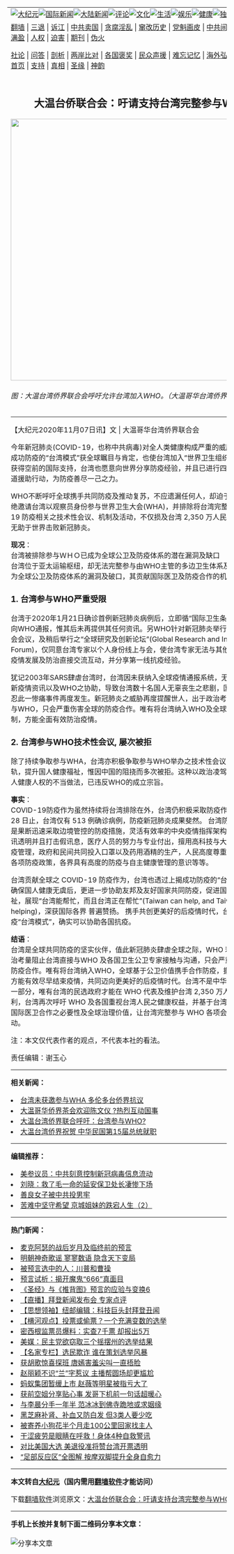 <a name="1" id="1" target="_blank"></a><span id="1"></span>
<table align=center border="0"><tr><td colspan="2" VALIGN=TOP><a href="https://github.com/wavkez3891/djy/blob/master/gb/nsc413.md#1"><img src="https://raw.githubusercontent.com/wavkez3891/www/master/t/djy/1.jpg" title="大纪元"></a><a href="https://github.com/wavkez3891/djy/blob/master/gb/n24hr.md#1"><img src="https://raw.githubusercontent.com/wavkez3891/www/master/t/djy/3.jpg" title="国际新闻"></a><a href="https://github.com/wavkez3891/djy/blob/master/gb/nsc413.md#1"><img src="https://raw.githubusercontent.com/wavkez3891/www/master/t/djy/4.jpg" title="大陆新闻"></a><a href="https://github.com/wavkez3891/djy/blob/master/gb/news392.md#1"><img src="https://raw.githubusercontent.com/wavkez3891/www/master/t/djy/5.jpg" title="评论"></a><a href="https://github.com/wavkez3891/djy/blob/master/gb/news2007.md#1"><img src="https://raw.githubusercontent.com/wavkez3891/www/master/t/djy/6.jpg" title="文化"></a><a href="https://github.com/wavkez3891/djy/blob/master/gb/news2008.md#1"><img src="https://raw.githubusercontent.com/wavkez3891/www/master/t/djy/7.jpg" title="生活"></a><a href="https://github.com/wavkez3891/djy/blob/master/gb/ncyule.md#1"><img src="https://raw.githubusercontent.com/wavkez3891/www/master/t/djy/8.jpg" title="娱乐"></a><a href="https://github.com/wavkez3891/djy/blob/master/gb/nsc1002.md#1"><img src="https://raw.githubusercontent.com/wavkez3891/www/master/t/djy/9.jpg" title="健康"><a href="https://github.com/wavkez3891/djy/blob/master/gb/nf6092.md#1"><img src="https://raw.githubusercontent.com/wavkez3891/www/master/t/djy/10a.jpg" title="独家"></a><a href="https://github.com/wavkez3891/djy/blob/master/gb/nf4514.md#1"><img src="https://raw.githubusercontent.com/wavkez3891/www/master/t/djy/12a.jpg" title="头条"></a></td></tr>
<tr><td colspan="2" VALIGN=TOP><a target="_blank" href="https://github.com/wavkez3891/www/blob/master/README.md?zsrh#1">翻墙</a> | <a target="_blank" href="https://github.com/wavkez3891/djy/blob/master/gb/nf5657.md#1">三退</a> | <a target="_blank" href="https://github.com/wavkez3891/djy/blob/master/gb/nf6124.md#1">诉江</a> | <a target="_blank" href="https://github.com/wavkez3891/djy/blob/master/gb/nf1176117.md#1">中共卖国</a> | <a target="_blank" href="https://github.com/wavkez3891/djy/blob/master/gb/nf5773.md#1">贪腐淫乱</a> | <a target="_blank" href="https://github.com/wavkez3891/djy/blob/master/gb/nf1176115.md#1">窜改历史</a> | <a target="_blank" href="https://github.com/wavkez3891/djy/blob/master/gb/nf1176107.md#1">党魁画皮</a> | <a target="_blank" href="https://github.com/wavkez3891/djy/blob/master/gb/nf1320400.md#1">中共间谍</a> | <a target="_blank" href="https://github.com/wavkez3891/djy/blob/master/gb/nf1176114.md#1">破坏传统</a> | <a target="_blank" href="https://github.com/wavkez3891/ntdtv/blob/master/gb/prog447_1.md#1">恶贯满盈</a> | <a target="_blank" href="https://github.com/wavkez3891/djy/blob/master/gb/ncid278.md#1">人权</a> | <a target="_blank" href="https://github.com/wavkez3891/djy/blob/master/gb/nf1176111.md#1">迫害</a> | <a target="_blank" href="https://gitlab.com/szzdlab/mh-qikan/blob/master/README.md#1">期刊</a> | <a target="_blank" href="https://github.com/wavkez3891/djy/blob/master/gb/nf5562.md#1">伪火</a></p><p><a target="_blank" href="https://github.com/wavkez3891/djy/blob/master/gb/9p.md#1">社论</a> | <a target="_blank" href="https://github.com/wavkez3891/djy/blob/master/gb/nf4378.md#1">问答</a> | <a target="_blank" href="https://github.com/wavkez3891/djy/blob/master/gb/nf5792.md#1">剖析</a> | <a target="_blank" href="https://github.com/wavkez3891/djy/blob/master/gb/nf5735.md#1">两岸比对</a> | <a target="_blank" href="https://github.com/wavkez3891/djy/blob/master/gb/nf6119.md#1">各国褒奖</a> | <a target="_blank" href="https://github.com/wavkez3891/djy/blob/master/gb/nf6120.md#1">民众声援</a> | <a target="_blank" href="https://github.com/wavkez3891/djy/blob/master/gb/nf1188594.md#1">难忘记忆</a> | <a target="_blank" href="https://github.com/wavkez3891/djy/blob/master/gb/nf3180.md#1">海外弘传</a> | <a target="_blank" href="https://github.com/wavkez3891/djy/blob/master/gb/nf5410.md#1">万人上访</a> | <a target="_blank" href="https://github.com/wavkez3891/www/blob/master/README.md?zsrh#1">平台首页</a> | <a target="_blank" href="https://github.com/wavkez3891/djy/blob/master/gb/nf4386.md#1">支持</a> | <a target="_blank" href="https://github.com/wavkez3891/djy/blob/master/gb/nf4389.md#1">真相</a> | <a target="_blank" href="https://github.com/wavkez3891/djy/blob/master/gb/nf5790.md#1">圣缘</a> | <a target="_blank" href="https://github.com/wavkez3891/djy/blob/master/gb/nf4786.md#1">神韵</a></td></tr>
<tr><td VALIGN=TOP width="626"><h2 align=center>大温台侨联合会：吁请支持台湾完整参与WHO</h2>
<img width="600" src="https://i.epochtimes.com/assets/uploads/2020/11/taiwan-join-WHA-600x400.jpg" />
<h6>图：大温台湾侨界联合会呼吁允许台湾加入WHO。（大温哥华台湾侨界联合会提供）
</h6>
<hr>
	<p>【大纪元2020年11月07日讯】文 | 大<ahref="https://github.com/wavkez3891/djy/blob/master/gb/tag/%E6%B8%A9%E5%93%A5%E5%8D%8E.md#1">温哥华</a><ahref="https://github.com/wavkez3891/djy/blob/master/gb/tag/%E5%8F%B0%E6%B9%BE%E4%BE%A8%E7%95%8C%E8%81%94%E5%90%88%E4%BC%9A.md#1">台湾侨界联合会</a></p>
<p>今年新冠肺炎(COVID-19，也称中共病毒)对全人类健康构成严重的威胁，由于台湾成功防疫的“台湾模式”获全球瞩目与肯定，也使台湾加入“世界卫生组织”(WHO) 推案获得空前的国际支持，台湾也愿意向世界分享防疫经验，并且已进行四波国际抗疫人道援助行动，为防疫善尽一己之力。</p>
<p>WHO不断呼吁全球携手共同防疫及推动复苏，不应遗漏任何人，却迫于政治考量，拒绝邀请台湾以观察员身份参与世界卫生大会(WHA)，并排除将台湾完整纳入 COVID-19 防疫相关之技术性会议、机制及活动，不仅损及台湾 2,350 万人民之健康权，更无助于世界击败新冠肺炎。</p>
<p><strong>现况</strong>：<br />
台湾被排除参与ＷＨＯ已成为全球公卫及防疫体系的潜在漏洞及缺口<br />
台湾位于亚太运输枢纽，却无法完整参与由WHO主管的多边卫生体系及网络，被迫成为全球公卫及防疫体系的漏洞及破口，其贡献国际医卫及防疫合作的机会也被剥夺。</p>
<h3>1. 台湾参与WHO严重受限</h3>
<p>台湾于2020年1月21日确诊首例新冠肺炎病例后，立即循“国际卫生条例”(IHR)管道向WHO通报，惟其后未再提供其任何资讯。另WHO针对新冠肺炎举行3次紧急委员会会议，及稍后举行之“全球研究及创新论坛”(Global Research and Innovation Forum)，仅同意台湾专家以个人身份线上与会，使台湾专家无法与其他国家之代表就疫情发展及防治直接交流互动，并分享第一线抗疫经验。</p>
<p>犹记2003年SARS肆虐台湾时，台湾因未获纳入全球疫情通报系统，无法及时取得最新疫情资讯以及WHO之协助，导致台湾数十名国人无辜丧生之悲剧，国际社会不应容忍此一惨痛事件再度发生。新冠肺炎之威胁再度提醒世人，出于政治考量阻止台湾参与WHO，只会严重伤害全球的防疫合作。唯有将台湾纳入WHO及全球防疫合作机制，方能全面有效防治疫情。</p>
<h3>2. 台湾参与WHO技术性会议, 屡次被拒</h3>
<p>除了持续争取参与WHA，台湾亦积极争取参与WHO举办之技术性会议，期与国际接轨，提升国人健康福祉，惟因中国的阻挠而多次被拒。这种以政治凌驾台湾2,350万人健康人权的不当做法，已违反WHO的成立宗旨。</p>
<p><strong>事实</strong>：<br />
COVID-19防疫作为虽然持续将台湾排除在外，台湾仍积极采取防疫作为，截至9 月 28 日止，台湾仅有 513 例确诊病例，防疫新冠肺炎成果斐然。 台湾防疫成功的关键是果断迅速采取边境管控的防疫措施，灵活有效率的中央疫情指挥架构，政府重视资讯透明并且打击假讯息，医疗人员的努力与专业付出，擅用高科技与大数据来协助防疫管理，政府和民间共同投入口罩以及药用酒精的生产，人民高度尊重并配合政府的各项防疫政策，各界具有高度的防疫与自主健康管理的意识等等。</p>
<p>台湾贡献全球之 COVID-19 防疫作为，台湾也透过上揭成功防疫的“台湾模式”，在确保国人健康无虞后，更进一步协助友邦及友好国家共同防疫，促进国际社会健康福祉，展现“台湾能帮忙，而且台湾正在帮忙”(Taiwan can help, and Taiwan is helping)，深获国际各界 普遍赞扬。 携手共创更美好的后疫情时代，台湾成功防疫“台湾模式”，确实可以协助各国抗疫。</p>
<p><strong>结语</strong>：<br />
台湾是全球共同防疫的坚实伙伴，值此新冠肺炎肆虐全球之际，WHO 若仍持续以政治考量阻止台湾直接与WHO 及各国卫生公卫专家接触与沟通，只会严重伤害全球的防疫合作。唯有将台湾纳入WHO，全球基于公卫价值携手合作防疫，摒弃政治干扰, 方能有效尽早结束疫情，共同迈向更美好的后疫情时代。台湾不是中华人民共和国之一部分，唯有台湾的民选政府才能在 WHO 代表及维护台湾 2,350 万人民的健康权利，台湾再次呼吁 WHO 及各国重视台湾人民之健康权益，并基于台湾参与 WHO 对国际医卫合作之必要性及全球治理价值，让台湾完整参与 WHO 各项会议、机制及活动。</p>
<p>注：本文仅代表作者的观点，不代表本社的看法。</p>
<p>责任编辑：谢玉心</p>
	
<hr>


<strong>相关新闻：</strong>
<li><a href="https://github.com/wavkez3891/djy/blob/master/gb/17/5/18/n9154925.md#1">台湾未获邀参与WHA  多伦多台侨界抗议</a></li>
<li><a href="https://github.com/wavkez3891/djy/blob/master/gb/19/6/17/n11328709.md#1">大温哥华侨界茶会欢迎陈文仪 ?热烈互动国事</a></li>
<li><a href="https://github.com/wavkez3891/djy/blob/master/gb/20/2/1/n11836687.md#1">大温台湾侨界联合呼吁：台湾参与WHO?</a></li>
<li><a href="https://github.com/wavkez3891/djy/blob/master/gb/20/5/19/n12122307.md#1">大温台湾侨界祝贺 中华民国第15届总统就职</a></li>
<hr>


<strong>编辑推荐：</strong>
<li><a href="https://github.com/onzhi266/djy/blob/master/gb/20/2/22/n11887949.md#1">美参议员：中共刻意控制新冠病毒信息流动</a></li>
<li><a href="https://github.com/tsiac2612/djy/blob/master/gb/17/10/26/n9772848.md#1" target="_blank">刘晓：救了毛一命的延安保卫处长凄惨下场</a></li><li><a href="https://github.com/wavkez3891/djy/blob/master/gb/13/9/29/n3974789.md?dfh#1" target="_blank">善良女子被中共投男牢</a></li><li><a href="https://github.com/tsiac2612/djy/blob/master/gb/19/8/30/n11488493.md#1" target="_blank">苦难中坚守希望 京城姐妹的跌宕人生（2）</a></li>
<hr>

<strong>热门新闻：</strong>
<li><a href="https://github.com/entgtw3519/djy/blob/master/gb/20/10/26/n12503625.md#1">麦克阿瑟的战后岁月及临终前的预言</a></li>
<li><a href="https://github.com/entgtw3519/djy/blob/master/gb/20/9/3/n12378228.md#1">明朝神奇歌谣 寥寥数语 隐含天下变局</a></li>
<li><a href="https://github.com/entgtw3519/djy/blob/master/gb/20/11/4/n12523568.md#1">被预言选中的人：川普和曹操</a></li>
<li><a href="https://github.com/entgtw3519/djy/blob/master/gb/20/10/31/n12515858.md#1">预言试析：揭开魔鬼“666”真面目</a></li>
<li><a href="https://github.com/entgtw3519/djy/blob/master/gb/20/9/30/n12442866.md#1">《圣经》与《推背图》预言的应验与变换6</a></li>
<li><a href="https://github.com/entgtw3519/djy/blob/master/gb/20/11/6/n12531172.md#1">【直播】拜登新闻发布会 专家点评</a></li>
<li><a href="https://github.com/entgtw3519/djy/blob/master/gb/20/10/24/n12499573.md#1">【思想领袖】纽邮编辑：科技巨头封拜登丑闻</a></li>
<li><a href="https://github.com/entgtw3519/djy/blob/master/gb/20/11/7/n12531406.md#1">【横河观点】投票或偷票？一个充满变数的选举</a></li>
<li><a href="https://github.com/entgtw3519/djy/blob/master/gb/20/11/5/n12528082.md#1">密西根监票员爆料：实查7千票 却报出5万</a></li>
<li><a href="https://github.com/entgtw3519/djy/blob/master/gb/20/11/5/n12526226.md#1">美媒：民主党欲窃取三个摇摆州的选举结果</a></li>
<li><a href="https://github.com/entgtw3519/djy/blob/master/gb/20/10/14/n12475476.md#1">【名家专栏】选民欺诈 谁在策划选举风暴</a></li>
<li><a href="https://github.com/entgtw3519/djy/blob/master/gb/20/11/4/n12525654.md#1">获胡歌惊喜探班 唐嫣害羞尖叫一直捂脸</a></li>
<li><a href="https://github.com/entgtw3519/djy/blob/master/gb/20/11/4/n12525868.md#1">赵丽颖不识“兰”字惹议 主播帮圆场却更尴尬</a></li>
<li><a href="https://github.com/entgtw3519/djy/blob/master/gb/20/11/5/n12526176.md#1">蚂蚁集团暂缓上市 赵薇等明星被指亏大了</a></li>
<li><a href="https://github.com/entgtw3519/djy/blob/master/gb/20/11/5/n12528285.md#1">获前空姐分享贴心事 发哥下机前一句话超暖心</a></li>
<li><a href="https://github.com/entgtw3519/djy/blob/master/gb/20/11/5/n12528061.md#1">与李晨分手一年半 范冰冰到佛寺跪地或求姻缘</a></li>
<li><a href="https://github.com/entgtw3519/djy/blob/master/gb/20/11/4/n12525454.md#1">黑芝麻补肾、补血又防白发 但3类人要少吃</a></li>
<li><a href="https://github.com/entgtw3519/djy/blob/master/gb/20/11/4/n12524129.md#1">被寄养小狗花半个月走100公里回家找主人</a></li>
<li><a href="https://github.com/entgtw3519/djy/blob/master/gb/20/11/4/n12525395.md#1">干涩疲劳是眼睛在呼救！身体4种自救警讯</a></li>
<li><a href="https://github.com/entgtw3519/djy/blob/master/gb/20/11/6/n12529168.md#1">对比美国大选 美退役准将赞台湾开票透明</a></li>
<li><a href="https://github.com/entgtw3519/djy/blob/master/gb/20/11/4/n12525463.md#1">“足部反应区”全图解 按摩双脚提升全身自愈力</a></li>
<hr>

<strong>本文转自<a href="https://www.epochtimes.com">大纪元</a>（国内需用<a href="https://github.com/wavkez3891/www/blob/master/README.md#8">翻墙软件</a>才能访问）</strong><p>下载<a href="https://github.com/wavkez3891/www/blob/master/README.md#8">翻墙软件</a>浏览原文：<a href="https://www.epochtimes.com/gb/20/11/7/n12531958.htm">大温台侨联合会：吁请支持台湾完整参与WHO</a></p><hr>

<strong>手机上长按并复制下面二维码分享本文章：</strong><br><br><img src="https://chart.apis.google.com/chart?cht=qr&chs=240x240&choe=UTF-8&chld=M|2&chl=https://github.com/wavkez3891/djy/blob/master/gb/20/11/7/n12531958.md%231" title="分享本文章"></td><td VALIGN=TOP><a href="https://github.com/wavkez3891/djy/blob/master/gb/16/1/21/n4622075.md?dfh#1" target="_blank"><img src="https://raw.githubusercontent.com/wavkez3891/djy/master/gb/300/wei-f1.jpg" title="中共的伪火骗局"  alt="中共的伪火骗局"></a><br><a href="https://github.com/wavkez3891/www/blob/master/README.md?dfh#9" target="_blank"><img src="https://raw.githubusercontent.com/wavkez3891/djy/master/gb/300/yong-h.jpg" title="永恒的见证"  alt="永恒的见证"></a><br><a href="https://github.com/wavkez3891/djy/blob/master/gb/13/9/29/n3974789.md?dfh#1" target="_blank"><img src="https://raw.githubusercontent.com/wavkez3891/djy/master/gb/300/shang-lnz.jpg" title="善良女子被中共投男牢"  alt="善良女子被中共投男牢"></a><br><a href="https://github.com/wavkez3891/djy/blob/master/gb/16/3/16/n4663449.md?dfh#1" target="_blank"><img src="https://raw.githubusercontent.com/wavkez3891/djy/master/gb/300/huo-z3.jpg" title="警卫目击活摘器官"  alt="警卫目击活摘器官"></a><br><a href="https://github.com/wavkez3891/djy/blob/master/gb/16/8/7/n8177641.md?dfh#1" target="_blank"><img src="https://raw.githubusercontent.com/wavkez3891/djy/master/gb/300/huo-z4.jpg" title="证人描述活摘恐怖"  alt="证人描述活摘恐怖"></a><br><a href="https://github.com/wavkez3891/djy/blob/master/gb/10/4/19/n2881569.md?dfh#1" target="_blank"><img src="https://raw.githubusercontent.com/wavkez3891/djy/master/gb/300/huo-z1.jpg" title="揭开活摘器官黑幕"  alt="揭开活摘器官黑幕"></a><br><a href="https://github.com/wavkez3891/djy/blob/master/gb/10/11/7/n3077476.md?dfh#1" target="_blank"><img src="https://raw.githubusercontent.com/wavkez3891/djy/master/gb/300/ma-ks.jpg" title="马克思的成魔之路"  alt="马克思的成魔之路"></a><br><a href="https://github.com/wavkez3891/djy/blob/master/gb/14/6/9/n4173977.md?dfh#1" target="_blank"><img src="https://raw.githubusercontent.com/wavkez3891/djy/master/gb/300/chang-zs.jpg" title="藏字石 蕴天机"  alt="藏字石 蕴天机"></a><br><a href="https://github.com/wavkez3891/djy/blob/master/gb/18/5/10/n10381511.md?dfh#1" target="_blank"><img src="https://raw.githubusercontent.com/wavkez3891/djy/master/gb/300/st1.jpg" title="关注3亿人三退"  alt="关注3亿人三退"></a><br><a href="https://github.com/wavkez3891/djy/blob/master/gb/18/3/21/n10237682.md?dfh#1" target="_blank"><img src="https://raw.githubusercontent.com/wavkez3891/djy/master/gb/300/jie-t.jpg" title="解体中共复兴中华"  alt="解体中共复兴中华"></a><br><a href="https://github.com/wavkez3891/djy/blob/master/gb/9/2/9/n2422991.md?dfh#1" target="_blank"><img src="https://raw.githubusercontent.com/wavkez3891/djy/master/gb/300/gao-zs.jpg" title="中共迫害良心律师"  alt="中共迫害良心律师"></a><br><a href="https://github.com/wavkez3891/djy/blob/master/gb/18/12/9/n10900044.md?dfh#1" target="_blank"><img src="https://raw.githubusercontent.com/wavkez3891/djy/master/gb/300/sj1.jpg" title="303万人举报江泽民"  alt="303万人举报江泽民"></a><br><a href="https://github.com/wavkez3891/djy/blob/master/gb/18/8/28/n10672014.md?dfh#1" target="_blank"><img src="https://raw.githubusercontent.com/wavkez3891/djy/master/gb/300/sj2.jpg" title="这些官员为何起诉江泽民"  alt="这些官员为何起诉江泽民"></a><br><a href="https://github.com/wavkez3891/djy/blob/master/gb/8/12/18/n2367165.md?dfh#1" target="_blank"><img src="https://raw.githubusercontent.com/wavkez3891/djy/master/gb/300/liangan.jpg" title="海峡两岸的强烈对比"  alt="海峡两岸的强烈对比"></a><br><a href="https://github.com/wavkez3891/djy/blob/master/gb/15/12/10/n4593139.md?dfh#1" target="_blank"><img src="https://raw.githubusercontent.com/wavkez3891/djy/master/gb/300/jia-ndzl.jpg" title="加拿大总理的贺信"  alt="加拿大总理的贺信"></a><br><a href="https://github.com/wavkez3891/djy/blob/master/gb/11/6/17/n3289382.md?dfh#1" target="_blank"><img src="https://raw.githubusercontent.com/wavkez3891/djy/master/gb/300/xiao-wd.jpg" title="探寻真相兼听则明"  alt="探寻真相兼听则明"></a><br><a href="https://github.com/wavkez3891/djy/blob/master/gb/18/10/27/n10812623.md?dfh#1" target="_blank"><img src="https://raw.githubusercontent.com/wavkez3891/djy/master/gb/300/yindu.jpg" title="印度媒体报道东方"  alt="印度媒体报道东方"></a><br><a href="https://github.com/wavkez3891/djy/blob/master/gb/18/6/9/n10469652.md?dfh#1" target="_blank"><img src="https://raw.githubusercontent.com/wavkez3891/djy/master/gb/300/xie-j.jpg" title="不一样的海外校园"  alt="不一样的海外校园"></a><br><a href="https://github.com/wavkez3891/djy/blob/master/gb/7/4/5/n1669415.md?dfh#1" target="_blank"><img src="https://raw.githubusercontent.com/wavkez3891/djy/master/gb/300/li-up.jpg" title="从大师到徒弟的传奇"  alt="从大师到徒弟的传奇"></a><br><a href="https://github.com/wavkez3891/djy/blob/master/gb/17/5/26/n9191512.md?dfh#1" target="_blank"><img src="https://raw.githubusercontent.com/wavkez3891/djy/master/gb/300/zfl2.jpg" title="亿万人与东方一本奇书"  alt="亿万人与东方一本奇书"></a><br><a href="https://github.com/wavkez3891/djy/blob/master/gb/13/11/27/n4020290.md?dfh#1" target="_blank"><img src="https://raw.githubusercontent.com/wavkez3891/djy/master/gb/300/zhen-h.jpg" title="大陆见不到的震撼场面"  alt="大陆见不到的震撼场面"></a><br><a href="https://github.com/wavkez3891/djy/blob/master/gb/15/7/17/n4482910.md?dfh#1" target="_blank"><img src="https://raw.githubusercontent.com/wavkez3891/djy/master/gb/300/dalu-sk.jpg" title="人心向善 大陆当初盛况"  alt="人心向善 大陆当初盛况"></a><br><a href="https://github.com/wavkez3891/djy/blob/master/gb/19/1/5/n10955468.md?dfh#1" target="_blank"><img src="https://raw.githubusercontent.com/wavkez3891/djy/master/gb/300/zfl1.jpg" title="追寻真理 这书讲什么"  alt="追寻真理 这书讲什么"></a><br><a href="https://github.com/wavkez3891/www/blob/master/README.md?dfh#1" target="_blank"><img src="https://raw.githubusercontent.com/wavkez3891/djy/master/gb/300/fq1.jpg" title="下载免费翻墙软件"  alt="下载免费翻墙软件"></a><br></td></tr></table>
